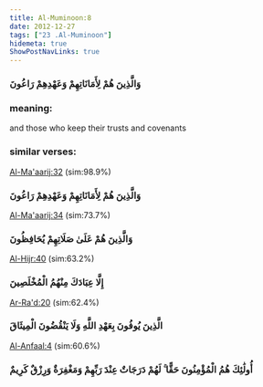 ```yaml
---
title: Al-Muminoon:8
date: 2012-12-27
tags: ["23 .Al-Muminoon"]
hidemeta: true 
ShowPostNavLinks: true 
---
```

### وَالَّذِينَ هُمْ لِأَمَانَاتِهِمْ وَعَهْدِهِمْ رَاعُونَ
### meaning: 
and those who keep their trusts and covenants
### similar verses: 

[Al-Ma'aarij:32](/70/32) (sim:98.9%)

### وَالَّذِينَ هُمْ لِأَمَانَاتِهِمْ وَعَهْدِهِمْ رَاعُونَ

[Al-Ma'aarij:34](/70/34) (sim:73.7%)

### وَالَّذِينَ هُمْ عَلَىٰ صَلَاتِهِمْ يُحَافِظُونَ

[Al-Hijr:40](/15/40) (sim:63.2%)

### إِلَّا عِبَادَكَ مِنْهُمُ الْمُخْلَصِينَ

[Ar-Ra'd:20](/13/20) (sim:62.4%)

### الَّذِينَ يُوفُونَ بِعَهْدِ اللَّهِ وَلَا يَنْقُضُونَ الْمِيثَاقَ

[Al-Anfaal:4](/8/4) (sim:60.6%)

### أُولَٰئِكَ هُمُ الْمُؤْمِنُونَ حَقًّا ۚ لَهُمْ دَرَجَاتٌ عِنْدَ رَبِّهِمْ وَمَغْفِرَةٌ وَرِزْقٌ كَرِيمٌ
